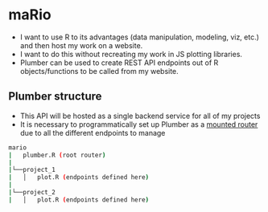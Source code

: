 # maRio

* I want to use R to its advantages (data manipulation, modeling, viz, etc.) and then host my work on a website. 
* I want to do this without recreating my work in JS plotting libraries.
* Plumber can be used to create REST API endpoints out of R objects/functions to be called from my website. 

## Plumber structure
* This API will be hosted as a single backend service for all of my projects
* It is necessary to programmatically set up Plumber as a [mounted router](https://www.rplumber.io/docs/programmatic-usage.html#mount-static) due to all the different endpoints to manage

```sh
mario
|   plumber.R (root router)
|   
|└──project_1
|   │   plot.R (endpoints defined here)
|
|└──project_2
|   │   plot.R (endpoints defined here)
```
